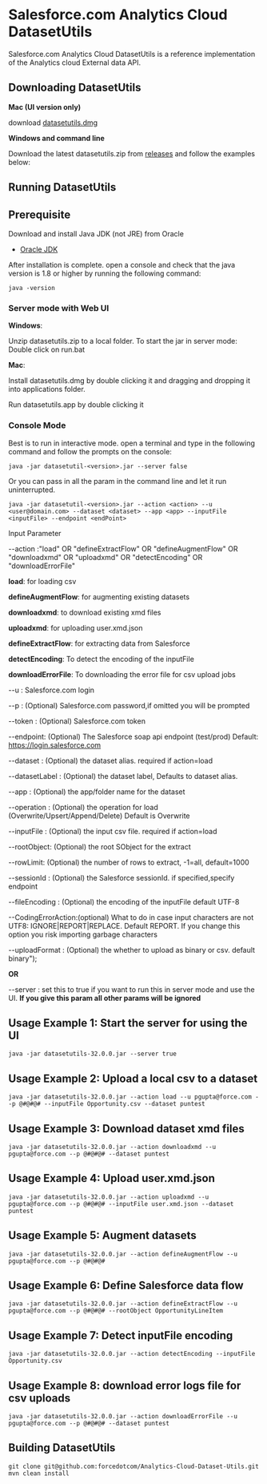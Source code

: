 #  Salesforce.com Analytics Cloud DatasetUtils

Salesforce.com Analytics Cloud DatasetUtils is a reference implementation of the Analytics cloud External data API. 

## Downloading DatasetUtils

**Mac (UI version only)**

download [datasetutils.dmg](https://org62.my.salesforce.com/sfc/p/000000000062/a/300000005VIO/dVshhdWXTn4v2V61Ju0eaW6c2UGbbjNxnjkBctGx5.E) 

**Windows and command line** 

Download the latest datasetutils.zip from [releases](https://github.com/forcedotcom/Analytics-Cloud-Dataset-Utils/releases) and follow the examples below:

## Running DatasetUtils

## Prerequisite

Download and install Java JDK (not JRE) from Oracle

* [Oracle JDK](http://www.oracle.com/technetwork/java/javase/downloads/jdk8-downloads-2133151.html)

After installation is complete. open a console and check that the java version is 1.8 or higher by running the following command:

``java -version``


### Server mode with Web UI


**Windows**: 

Unzip datasetutils.zip to a local folder. To start the jar in server mode: Double click on run.bat

**Mac**: 

Install  datasetutils.dmg by double clicking it and dragging and dropping it into applications folder.

Run datasetutils.app by double clicking it
	 	 

### Console Mode

Best is to run in interactive mode. open a terminal and type in the following command and follow the prompts on the console: 

    java -jar datasetutil-<version>.jar --server false

Or you can pass in all the param in the command line and let it run uninterrupted.
 
    java -jar datasetutil-<version>.jar --action <action> --u <user@domain.com> --dataset <dataset> --app <app> --inputFile <inputFile> --endpoint <endPoint>

Input Parameter

--action  :"load" OR "defineExtractFlow" OR "defineAugmentFlow"  OR "downloadxmd"  OR "uploadxmd"  OR "detectEncoding" OR "downloadErrorFile"
 
**load**: for loading csv  

**defineAugmentFlow**: for augmenting existing datasets  

**downloadxmd**: to download existing xmd files  

**uploadxmd**: for uploading user.xmd.json  

**defineExtractFlow**: for extracting data from Salesforce  

**detectEncoding**: To detect the encoding of the inputFile  

**downloadErrorFile**: To downloading the error file for csv upload jobs

--u       : Salesforce.com login

--p       : (Optional) Salesforce.com password,if omitted you will be prompted

--token   : (Optional) Salesforce.com token

--endpoint: (Optional) The Salesforce soap api endpoint (test/prod) Default: https://login.salesforce.com

--dataset : (Optional) the dataset alias. required if action=load

--datasetLabel : (Optional) the dataset label, Defaults to dataset alias.

--app     : (Optional) the app/folder name for the dataset

--operation     : (Optional) the operation for load (Overwrite/Upsert/Append/Delete) Default is Overwrite

--inputFile : (Optional) the input csv file. required if action=load

--rootObject: (Optional) the root SObject for the extract

--rowLimit: (Optional) the number of rows to extract, -1=all, default=1000

--sessionId : (Optional) the Salesforce sessionId. if specified,specify endpoint

--fileEncoding : (Optional) the encoding of the inputFile default UTF-8

--CodingErrorAction:(optional) What to do in case input characters are not UTF8: IGNORE|REPORT|REPLACE. Default REPORT. If you change this option you risk importing garbage characters

--uploadFormat : (Optional) the whether to upload as binary or csv. default binary");

**OR**

--server  : set this to true if you want to run this in server mode and use the UI. **If you give this param all other params will be ignored**

## Usage Example 1: Start the server for using the UI
    java -jar datasetutils-32.0.0.jar --server true

## Usage Example 2: Upload a local csv to a dataset
    java -jar datasetutils-32.0.0.jar --action load --u pgupta@force.com --p @#@#@# --inputFile Opportunity.csv --dataset puntest

## Usage Example 3: Download dataset xmd files
    java -jar datasetutils-32.0.0.jar --action downloadxmd --u pgupta@force.com --p @#@#@# --dataset puntest

## Usage Example 4: Upload user.xmd.json
    java -jar datasetutils-32.0.0.jar --action uploadxmd --u pgupta@force.com --p @#@#@# --inputFile user.xmd.json --dataset puntest

## Usage Example 5: Augment datasets
    java -jar datasetutils-32.0.0.jar --action defineAugmentFlow --u pgupta@force.com --p @#@#@#

## Usage Example 6: Define Salesforce data flow
    java -jar datasetutils-32.0.0.jar --action defineExtractFlow --u pgupta@force.com --p @#@#@# --rootObject OpportunityLineItem

## Usage Example 7: Detect inputFile encoding
    java -jar datasetutils-32.0.0.jar --action detectEncoding --inputFile Opportunity.csv

## Usage Example 8: download error logs file for csv uploads
    java -jar datasetutils-32.0.0.jar --action downloadErrorFile --u pgupta@force.com --p @#@#@# --dataset puntest

## Building DatasetUtils
    git clone git@github.com:forcedotcom/Analytics-Cloud-Dataset-Utils.git
    mvn clean install